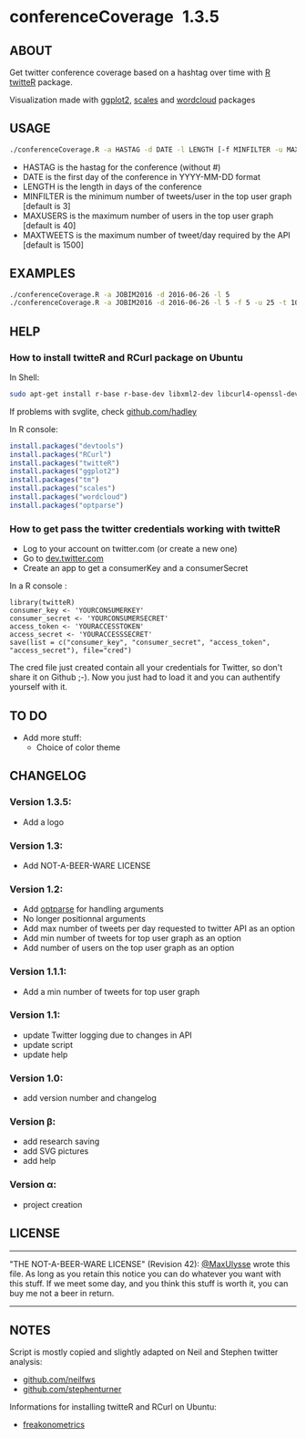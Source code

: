 # conferenceCoverage <img alt="conferenceCoverage Logo" src="http://i.imgur.com/TpCB7HW.png" height=2em /> 1.3.5

## ABOUT
Get twitter conference coverage based on a hashtag over time with [R](https://www.r-project.org/) [twitteR](https://github.com/geoffjentry/twitteR) package.

Visualization made with [ggplot2](http://ggplot2.org/), [scales](https://github.com/hadley/scales/) and [wordcloud](https://cran.r-project.org/web/packages/wordcloud/index.html) packages

## USAGE
```bash
./conferenceCoverage.R -a HASTAG -d DATE -l LENGTH [-f MINFILTER -u MAXUSERS -t MAXTWEETS]
```

- HASTAG is the hastag for the conference (without #)
- DATE is the first day of the conference in YYYY-MM-DD format
- LENGTH is the length in days of the conference
- MINFILTER is the minimum number of tweets/user in the top user graph [default is 3]
- MAXUSERS is the maximum number of users in the top user graph [default is 40]
- MAXTWEETS is the maximum number of tweet/day required by the API [default is 1500]

## EXAMPLES
```bash
./conferenceCoverage.R -a JOBIM2016 -d 2016-06-26 -l 5
./conferenceCoverage.R -a JOBIM2016 -d 2016-06-26 -l 5 -f 5 -u 25 -t 1000
```

## HELP
### How to install twitteR and RCurl package on Ubuntu
In Shell:
```bash
sudo apt-get install r-base r-base-dev libxml2-dev libcurl4-openssl-dev curl libcairo-dev
```
If problems with svglite, check [github.com/hadley](https://github.com/hadley/svglite)

In R console:
```R
install.packages("devtools")
install.packages("RCurl")
install.packages("twitteR")
install.packages("ggplot2")
install.packages("tm")
install.packages("scales")
install.packages("wordcloud")
install.packages("optparse")
```

### How to get pass the twitter credentials working with twitteR
- Log to your account on twitter.com (or create a new one)
- Go to [dev.twitter.com](https://dev.twitter.com/apps/)
- Create an app to get a consumerKey and a consumerSecret

In a R console :
```
library(twitteR)  
consumer_key <- 'YOURCONSUMERKEY'
consumer_secret <- 'YOURCONSUMERSECRET'
access_token <- 'YOURACCESSTOKEN'
access_secret <- 'YOURACCESSSECRET'
save(list = c("consumer_key", "consumer_secret", "access_token", "access_secret"), file="cred")
```

The cred file just created contain all your credentials for Twitter, so don't share it on Github ;-). Now you just had to load it and you can authentify yourself with it.

## TO DO
* Add more stuff:
    - Choice of color theme

## CHANGELOG
### Version 1.3.5:
* Add a logo

### Version 1.3:
* Add NOT-A-BEER-WARE LICENSE

### Version 1.2:
* Add [optparse](https://github.com/trevorld/optparse) for handling arguments
* No longer positionnal arguments
* Add max number of tweets per day requested to twitter API as an option
* Add min number of tweets for top user graph as an option
* Add number of users on the top user graph as an option

### Version 1.1.1:
* Add a min number of tweets for top user graph

### Version 1.1:
* update Twitter logging due to changes in API
* update script
* update help

### Version 1.0:
* add version number and changelog

### Version β:
* add research saving
* add SVG pictures
* add help

### Version α:
* project creation

## LICENSE
---
"THE NOT-A-BEER-WARE LICENSE" (Revision 42): [@MaxUlysse](https://github.com/MaxUlysse) wrote this file.  As long as you retain this notice you can do whatever you want with this stuff.  If we meet some day, and you think this stuff is worth it, you can buy me not a beer in return.

---

## NOTES
Script is mostly copied and slightly adapted on Neil and Stephen twitter analysis:
- [github.com/neilfws](https://github.com/neilfws/Twitter)
- [github.com/stephenturner](https://github.com/stephenturner/twitterchive/blob/master/analysis/twitterchive.r)

Informations for installing twitteR and RCurl on Ubuntu:
- [freakonometrics](http://freakonometrics.hypotheses.org/8256)
